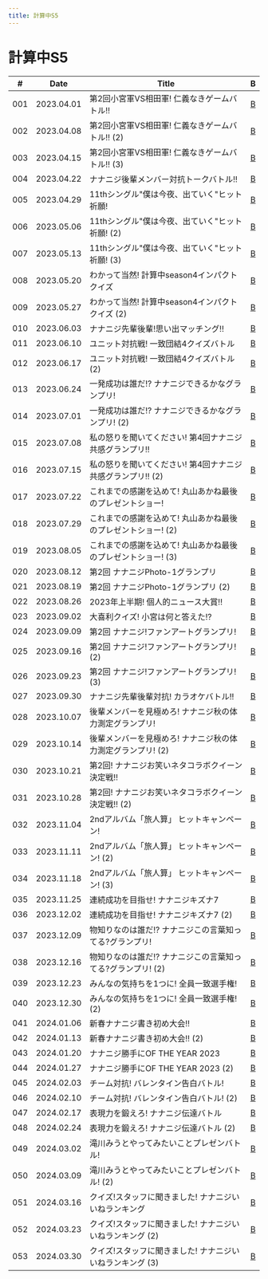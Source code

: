 ```yaml
---
title: 計算中S5
---
```


# 計算中S5

| #   | Date | Title | B |
| --- | --- | --- | --- | 
| 001 | 2023.04.01 | 第2回小宮軍VS相田軍! 仁義なきゲームバトル!! | [B](https://www.bilibili.com/video/BV1Qs4y1e7a4/) |
| 002 | 2023.04.08 | 第2回小宮軍VS相田軍! 仁義なきゲームバトル!! (2) | [B](https://www.bilibili.com/video/BV1zu411Y7NQ/) |
| 003 | 2023.04.15 | 第2回小宮軍VS相田軍! 仁義なきゲームバトル!! (3) | [B](https://www.bilibili.com/video/BV1jh411P7wJ/) |
| 004 | 2023.04.22 | ナナニジ後輩メンバー対抗トークバトル!! | [B](https://www.bilibili.com/video/BV1rW4y1f7QR/) |
| 005 | 2023.04.29 | 11thシングル"僕は今夜、出ていく"ヒット祈願! | [B](https://www.bilibili.com/video/BV12W4y1o72b/) |
| 006 | 2023.05.06 | 11thシングル"僕は今夜、出ていく"ヒット祈願! (2) | [B](https://www.bilibili.com/video/BV1814y1d7BC/) |
| 007 | 2023.05.13 | 11thシングル"僕は今夜、出ていく"ヒット祈願! (3) | [B](https://www.bilibili.com/video/BV1dh4y1L7jU/) |
| 008 | 2023.05.20 | わかって当然! 計算中season4インパクトクイズ | [B](https://www.bilibili.com/video/BV1Rz4y1w7sq?p=8) |
| 009 | 2023.05.27 | わかって当然! 計算中season4インパクトクイズ (2) | [B](https://www.bilibili.com/video/BV1Rz4y1w7sq?p=9) |
| 010 | 2023.06.03 | ナナニジ先輩後輩!思い出マッチング!! | [B](https://www.bilibili.com/video/BV1Rz4y1w7sq?p=10) |
| 011 | 2023.06.10 | ユニット対抗戦! 一致団結4クイズバトル | [B](https://www.bilibili.com/video/BV1Rz4y1w7sq?p=11) |
| 012 | 2023.06.17 | ユニット対抗戦! 一致団結4クイズバトル (2) | [B](https://www.bilibili.com/video/BV1Rz4y1w7sq?p=12) |
| 013 | 2023.06.24 | 一発成功は誰だ!? ナナニジできるかなグランプリ! | [B](https://www.bilibili.com/video/BV1Rz4y1w7sq?p=13) |
| 014 | 2023.07.01 | 一発成功は誰だ!? ナナニジできるかなグランプリ! (2) | [B](https://www.bilibili.com/video/BV1Rz4y1w7sq?p=14) |
| 015 | 2023.07.08 | 私の怒りを聞いてください! 第4回ナナニジ共感グランプリ!! | [B](https://www.bilibili.com/video/BV1Rz4y1w7sq?p=15) |
| 016 | 2023.07.15 | 私の怒りを聞いてください! 第4回ナナニジ共感グランプリ!! (2) | [B](https://www.bilibili.com/video/BV1Rz4y1w7sq?p=16) |
| 017 | 2023.07.22 | これまでの感謝を込めて! 丸山あかね最後のプレゼントショー! | [B](https://www.bilibili.com/video/BV1Rz4y1w7sq?p=17) |
| 018 | 2023.07.29 | これまでの感謝を込めて! 丸山あかね最後のプレゼントショー! (2) | [B](https://www.bilibili.com/video/BV1Rz4y1w7sq?p=18) |
| 019 | 2023.08.05 | これまでの感謝を込めて! 丸山あかね最後のプレゼントショー! (3) | [B](https://www.bilibili.com/video/BV1Rz4y1w7sq?p=19) |
| 020 | 2023.08.12 | 第2回 ナナニジPhoto-1グランプリ | [B](https://www.bilibili.com/video/BV1Rz4y1w7sq?p=20) |
| 021 | 2023.08.19 | 第2回 ナナニジPhoto-1グランプリ (2) | [B](https://www.bilibili.com/video/BV1Rz4y1w7sq?p=21) |
| 022 | 2023.08.26 | 2023年上半期! 個人的ニュース大賞!!| [B](https://www.bilibili.com/video/BV1Rz4y1w7sq?p=22) |
| 023 | 2023.09.02 | 大喜利クイズ! 小宮は何と答えた!? | [B](https://www.bilibili.com/video/BV1Rz4y1w7sq?p=23) |
| 024 | 2023.09.09 | 第2回 ナナニジ!ファンアートグランプリ! | [B](https://www.bilibili.com/video/BV1Rz4y1w7sq?p=24) |
| 025 | 2023.09.16 | 第2回 ナナニジ!ファンアートグランプリ! (2) | [B](https://www.bilibili.com/video/BV1Rz4y1w7sq?p=25) |
| 026 | 2023.09.23 | 第2回 ナナニジ!ファンアートグランプリ! (3) | [B](https://www.bilibili.com/video/BV1Rz4y1w7sq?p=26) |
| 027 | 2023.09.30 | ナナニジ先輩後輩対抗! カラオケバトル!! | [B](https://www.bilibili.com/video/BV1Rz4y1w7sq?p=27) |
| 028 | 2023.10.07 | 後輩メンバーを見極めろ! ナナニジ秋の体力測定グランプリ! | [B](https://www.bilibili.com/video/BV1Rz4y1w7sq?p=28) |
| 029 | 2023.10.14 | 後輩メンバーを見極めろ! ナナニジ秋の体力測定グランプリ! (2) | [B](https://www.bilibili.com/video/BV12N411W7jm/) |
| 030 | 2023.10.21 | 第2回! ナナニジお笑いネタコラボクイーン決定戦!! | [B](https://www.bilibili.com/video/BV1qj411a7po/) |
| 031 | 2023.10.28 | 第2回! ナナニジお笑いネタコラボクイーン決定戦!! (2) | [B](https://www.bilibili.com/video/BV1Ha4y1S7GS/) |
| 032 | 2023.11.04 | 2ndアルバム「旅人算」 ヒットキャンペーン! | [B](https://www.bilibili.com/video/BV1LN411u7qJ/) |
| 033 | 2023.11.11 | 2ndアルバム「旅人算」 ヒットキャンペーン! (2) | [B](https://www.bilibili.com/video/BV12u4y1F7Za/) |
| 034 | 2023.11.18 | 2ndアルバム「旅人算」 ヒットキャンペーン! (3) | [B](https://www.bilibili.com/video/BV1sj41157GE/) |
| 035 | 2023.11.25 | 連続成功を目指せ! ナナニジキズナ7 | [B](https://www.bilibili.com/video/BV1dQ4y137vo/) |
| 036 | 2023.12.02 | 連続成功を目指せ! ナナニジキズナ7 (2) | [B](https://www.bilibili.com/video/BV1XN4y1b7ij/) |
| 037 | 2023.12.09 | 物知りなのは誰だ!? ナナニジこの言葉知ってる?グランプリ! | [B](https://www.bilibili.com/video/BV1vG41167Wt/) |
| 038 | 2023.12.16 | 物知りなのは誰だ!? ナナニジこの言葉知ってる?グランプリ! (2) | [B](https://www.bilibili.com/video/BV1Mp4y1R7pv/) |
| 039 | 2023.12.23 | みんなの気持ちを1つに! 全員一致選手権! | [B](https://www.bilibili.com/video/BV1764y1K7Hd/) |
| 040 | 2023.12.30 | みんなの気持ちを1つに! 全員一致選手権! (2) | [B](https://www.bilibili.com/video/BV1n64y1A7tx/) |
| 041 | 2024.01.06 | 新春ナナニジ書き初め大会!! | [B](https://www.bilibili.com/video/BV1BT4y1b7Hs/) |
| 042 | 2024.01.13 | 新春ナナニジ書き初め大会!! (2) | [B](https://www.bilibili.com/video/BV1Z6421G7Du/) |
| 043 | 2024.01.20 | ナナニジ勝手にOF THE YEAR 2023 | [B](https://www.bilibili.com/video/BV1a6421u77o/) |
| 044 | 2024.01.27 | ナナニジ勝手にOF THE YEAR 2023 (2) | [B](https://www.bilibili.com/video/BV1RF4m177Nt/) |
| 045 | 2024.02.03 | チーム対抗! バレンタイン告白バトル! | [B](https://www.bilibili.com/video/BV1q2421c7dc/) |
| 046 | 2024.02.10 | チーム対抗! バレンタイン告白バトル! (2) | [B](https://www.bilibili.com/video/BV13K42187vd/) |
| 047 | 2024.02.17 | 表現力を鍛えろ! ナナニジ伝達バトル | [B](https://www.bilibili.com/video/BV1Lx4y1k7jA/) |
| 048 | 2024.02.24 | 表現力を鍛えろ! ナナニジ伝達バトル (2) | [B](https://www.bilibili.com/video/BV1AZ421h7RS/) |
| 049 | 2024.03.02 | 滝川みうとやってみたいことプレゼンバトル! | [B](https://www.bilibili.com/video/BV1wi421d71d/) |
| 050 | 2024.03.09 | 滝川みうとやってみたいことプレゼンバトル! (2) | [B](https://www.bilibili.com/video/BV1YH4y1H7Ly/) |
| 051 | 2024.03.16 | クイズ!スタッフに聞きました! ナナニジいいねランキング | [B](https://www.bilibili.com/video/BV1wM4m197Uc/) |
| 052 | 2024.03.23 | クイズ!スタッフに聞きました! ナナニジいいねランキング (2) | [B](https://www.bilibili.com/video/BV1rp421C7CM/) |
| 053 | 2024.03.30 | クイズ!スタッフに聞きました! ナナニジいいねランキング (3) | [B](https://www.bilibili.com/video/BV1rA4m1c71p/) |